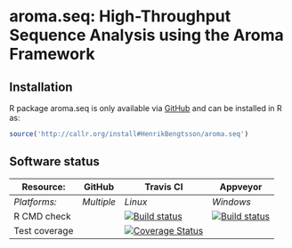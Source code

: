 # aroma.seq: High-Throughput Sequence Analysis using the Aroma Framework


## Installation
R package aroma.seq is only available via [GitHub](https://github.com/HenrikBengtsson/aroma.seq) and can be installed in R as:
```r
source('http://callr.org/install#HenrikBengtsson/aroma.seq')
```


## Software status

| Resource:     | GitHub        | Travis CI     | Appveyor         |
| ------------- | ------------------- | ------------- | ---------------- |
| _Platforms:_  | _Multiple_          | _Linux_       | _Windows_        |
| R CMD check   |  | <a href="https://travis-ci.org/HenrikBengtsson/aroma.seq"><img src="https://travis-ci.org/HenrikBengtsson/aroma.seq.svg" alt="Build status"></a> | <a href="https://ci.appveyor.com/project/HenrikBengtsson/aroma-seq"><img src="https://ci.appveyor.com/api/projects/status/github/HenrikBengtsson/aroma.seq?svg=true" alt="Build status"></a> |
| Test coverage |                     | <a href="https://coveralls.io/r/HenrikBengtsson/aroma.seq"><img src="https://coveralls.io/repos/HenrikBengtsson/aroma.seq/badge.svg?branch=develop" alt="Coverage Status"/></a>   |                  |
